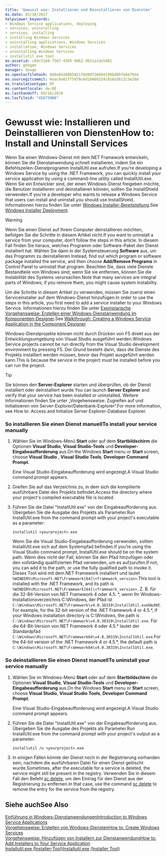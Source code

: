 ```yaml
---
title: 'Gewusst wie: Installieren und Deinstallieren von Diensten'
ms.date: 03/30/2017
helpviewer_keywords:
- Windows Service applications, deploying
- services, uninstalling
- services, installing
- installing Windows Services
- uninstalling applications, Windows Services
- installation, Windows Services
- uninstalling Windows Services
- installutil.exe tool
ms.assetid: c89c5169-f567-4305-9d62-db31a1de5481
author: ghogen
manager: douge
ms.openlocfilehash: 9d8e84280b5821f8d8df36694198bd85fb8470d4
ms.sourcegitcommit: 6eac9a01ff5d70c6d18460324c016a3612c5e268
ms.translationtype: HT
ms.contentlocale: de-DE
ms.lasthandoff: 09/16/2018
ms.locfileid: "45673986"
---
```

# <a name="how-to-install-and-uninstall-services"></a><span data-ttu-id="c622b-102">Gewusst wie: Installieren und Deinstallieren von Diensten</span><span class="sxs-lookup"><span data-stu-id="c622b-102">How to: Install and Uninstall Services</span></span>
<span data-ttu-id="c622b-103">Wenn Sie einen Windows-Dienst mit dem.NET Framework entwickeln, können Sie die Dienstanwendung schnell installieren, indem Sie ein Befehlszeilen-Dienstprogramm InstallUtil.exe aufrufen.</span><span class="sxs-lookup"><span data-stu-id="c622b-103">If you’re developing a Windows Service by using the .NET Framework, you can quickly install your service application by using a command-line utility called InstallUtil.exe.</span></span> <span data-ttu-id="c622b-104">Wenn Sie ein Entwickler sind, der einen Windows-Dienst freigeben möchte, die Benutzer installieren und deinstallieren können, sollten Sie InstallShield verwenden.</span><span class="sxs-lookup"><span data-stu-id="c622b-104">If you’re a developer who wants to release a Windows Service that users can install and uninstall  you should use InstallShield.</span></span> <span data-ttu-id="c622b-105">Informationen hierzu finden Sie unter [Windows Installer-Bereitstellung](https://msdn.microsoft.com/library/121be21b-b916-43e2-8f10-8b080516d2a0).</span><span class="sxs-lookup"><span data-stu-id="c622b-105">See [Windows Installer Deployment](https://msdn.microsoft.com/library/121be21b-b916-43e2-8f10-8b080516d2a0).</span></span>  
  
> [!WARNING]
>  <span data-ttu-id="c622b-106">Wenn Sie einen Dienst auf Ihrem Computer deinstallieren möchten, befolgen Sie die Schritte in diesem Artikel nicht.</span><span class="sxs-lookup"><span data-stu-id="c622b-106">If you want to uninstall a service from your computer, don’t follow the steps in this article.</span></span> <span data-ttu-id="c622b-107">In diesem Fall finden Sie heraus, welches Programm oder Software-Paket den Dienst installiert hat. Wählen Sie dann in der Systemsteuerung **Software** aus, um das Programm zu deinstallieren.</span><span class="sxs-lookup"><span data-stu-id="c622b-107">Instead, find out which program or software package installed the service, and then choose **Add/Remove Programs** in Control Panel to uninstall that program.</span></span> <span data-ttu-id="c622b-108">Beachten Sie, dass viele Dienste Bestandteile von Windows sind; wenn Sie sie entfernen, können Sie die Instabilität des Systems verursachen.</span><span class="sxs-lookup"><span data-stu-id="c622b-108">Note that many services are integral parts of Windows; if you remove them, you might cause system instability.</span></span>  
  
 <span data-ttu-id="c622b-109">Um die Schritte in diesem Artikel zu verwenden, müssen Sie zuerst einen Serviceinstaller auf dem Windows-Dienst hinzufügen.</span><span class="sxs-lookup"><span data-stu-id="c622b-109">In order to use the steps in this article, you first need to add a service installer to your Windows Service.</span></span> <span data-ttu-id="c622b-110">Informationen hierzu finden Sie unter [Exemplarische Vorgehensweise: Erstellen einer Windows-Dienstanwendung im Komponenten-Designer](../../../docs/framework/windows-services/walkthrough-creating-a-windows-service-application-in-the-component-designer.md).</span><span class="sxs-lookup"><span data-stu-id="c622b-110">See [Walkthrough: Creating a Windows Service Application in the Component Designer](../../../docs/framework/windows-services/walkthrough-creating-a-windows-service-application-in-the-component-designer.md).</span></span>  
  
 <span data-ttu-id="c622b-111">Windows-Dienstprojekte können nicht durch Drücken von F5 direkt aus der Entwicklungsumgebung von Visual Studio ausgeführt werden.</span><span class="sxs-lookup"><span data-stu-id="c622b-111">Windows Service projects cannot be run directly from the Visual Studio development environment by pressing F5.</span></span> <span data-ttu-id="c622b-112">Der Grund besteht darin, dass die Dienste des Projekts installiert werden müssen, bevor das Projekt ausgeführt werden kann.</span><span class="sxs-lookup"><span data-stu-id="c622b-112">This is because the service in the project must be installed before you can run the project.</span></span>  
  
> [!TIP]
>  <span data-ttu-id="c622b-113">Sie können den **Server-Explorer** starten und überprüfen, ob der Dienst installiert oder deinstalliert wurde.</span><span class="sxs-lookup"><span data-stu-id="c622b-113">You can launch **Server Explorer** and verify that your service has been installed or uninstalled.</span></span> <span data-ttu-id="c622b-114">Weitere Informationen finden Sie unter „Vorgehensweise: Zugreifen auf und Initialisieren von Server-Explorer/Datenbank-Explorer“.</span><span class="sxs-lookup"><span data-stu-id="c622b-114">For more information, see How to: Access and Initialize Server Explorer-Database Explorer.</span></span>  
  
### <a name="to-install-your-service-manually"></a><span data-ttu-id="c622b-115">So installieren Sie einen Dienst manuell</span><span class="sxs-lookup"><span data-stu-id="c622b-115">To install your service manually</span></span>  
  
1.  <span data-ttu-id="c622b-116">Wählen Sie im Windows-Menü **Start** oder auf dem **Startbildschirm** die Optionen **Visual Studio**, **Visual Studio-Tools** und **Developer-Eingabeaufforderung** aus.</span><span class="sxs-lookup"><span data-stu-id="c622b-116">On the Windows **Start** menu or **Start** screen, choose **Visual Studio** , **Visual Studio Tools**, **Developer Command Prompt**.</span></span>  
  
     <span data-ttu-id="c622b-117">Eine Visual Studio-Eingabeaufforderung wird angezeigt.</span><span class="sxs-lookup"><span data-stu-id="c622b-117">A Visual Studio command prompt appears.</span></span>  
  
2.  <span data-ttu-id="c622b-118">Greifen Sie auf das Verzeichnis zu, in dem sich die kompilierte ausführbare Datei des Projekts befindet.</span><span class="sxs-lookup"><span data-stu-id="c622b-118">Access the directory where your project's compiled executable file is located.</span></span>  
  
3.  <span data-ttu-id="c622b-119">Führen Sie die Datei "InstallUtil.exe" von der Eingabeaufforderung aus. Übergeben Sie die Ausgabe des Projekts als Parameter.</span><span class="sxs-lookup"><span data-stu-id="c622b-119">Run InstallUtil.exe from the command prompt with your project's executable as a parameter:</span></span>  
  
    ```  
    installutil <yourproject>.exe  
    ```  
  
     <span data-ttu-id="c622b-120">Wenn Sie die Visual Studio-Eingabeaufforderung verwenden, sollten InstallUtil.exe sich auf dem Systempfad befinden.</span><span class="sxs-lookup"><span data-stu-id="c622b-120">If you’re using the Visual Studio command prompt, InstallUtil.exe should be on the system path.</span></span> <span data-ttu-id="c622b-121">Wenn dies nicht der Fall, können Sie den Pfad hinzufügen oder den vollständig qualifizierten Pfad verwenden, um es aufzurufen.</span><span class="sxs-lookup"><span data-stu-id="c622b-121">If not, you can add it to the path, or use the fully qualified path to invoke it.</span></span> <span data-ttu-id="c622b-122">Dieses Tool wird mit dem.NET Framework installiert und lautet `%WINDIR%\Microsoft.NET\Framework[64]\<framework_version>`.</span><span class="sxs-lookup"><span data-stu-id="c622b-122">This tool is installed with the .NET Framework, and its path is `%WINDIR%\Microsoft.NET\Framework[64]\<framework_version>`.</span></span> <span data-ttu-id="c622b-123">Z. B. für die 32-Bit-Version von.NET Framework 4 oder 4.5. \*, wenn Ihr Windows-Installationsverzeichnis C:\Windows, der Pfad ist `C:\Windows\Microsoft.NET\Framework\v4.0.30319\InstallUtil.exe`lautet.</span><span class="sxs-lookup"><span data-stu-id="c622b-123">For example, for the 32-bit version of the .NET Framework 4 or 4.5.\*, if your Windows installation directory is C:\Windows, the path is `C:\Windows\Microsoft.NET\Framework\v4.0.30319\InstallUtil.exe`.</span></span> <span data-ttu-id="c622b-124">Für die 64-Bit-Version von.NET Framework 4 oder 4.5.\* lautet der Standardpfad `C:\Windows\Microsoft.NET\Framework64\v4.0.30319\InstallUtil.exe`.</span><span class="sxs-lookup"><span data-stu-id="c622b-124">For the 64-bit version of the .NET Framework 4 or 4.5.\*, the default path is `C:\Windows\Microsoft.NET\Framework64\v4.0.30319\InstallUtil.exe`.</span></span>  
  
### <a name="to-uninstall-your-service-manually"></a><span data-ttu-id="c622b-125">So deinstallieren Sie einen Dienst manuell</span><span class="sxs-lookup"><span data-stu-id="c622b-125">To uninstall your service manually</span></span>  
  
1.  <span data-ttu-id="c622b-126">Wählen Sie im Windows-Menü **Start** oder auf dem **Startbildschirm** die Optionen **Visual Studio**, **Visual Studio-Tools** und **Developer-Eingabeaufforderung** aus.</span><span class="sxs-lookup"><span data-stu-id="c622b-126">On the Windows **Start** menu or **Start** screen, choose **Visual Studio**, **Visual Studio Tools**, **Developer Command Prompt**.</span></span>  
  
     <span data-ttu-id="c622b-127">Eine Visual Studio-Eingabeaufforderung wird angezeigt.</span><span class="sxs-lookup"><span data-stu-id="c622b-127">A Visual Studio command prompt appears.</span></span>  
  
2.  <span data-ttu-id="c622b-128">Führen Sie die Datei "InstallUtil.exe" von der Eingabeaufforderung aus. Übergeben Sie die Ausgabe des Projekts als Parameter.</span><span class="sxs-lookup"><span data-stu-id="c622b-128">Run InstallUtil.exe from the command prompt with your project's output as a parameter:</span></span>  
  
    ```  
    installutil /u <yourproject>.exe  
    ```  
  
3.  <span data-ttu-id="c622b-129">In einigen Fällen könnte der Dienst noch in der Registrierung vorhanden sein, nachdem die ausführbaren Datei für einen Dienst gelöscht wurde.</span><span class="sxs-lookup"><span data-stu-id="c622b-129">Sometimes, after the executable for a service is deleted, the service might still be present in the registry.</span></span> <span data-ttu-id="c622b-130">Verwenden Sie in diesem Fall den Befehl [sc delete](https://technet.microsoft.com/library/cc742045.aspx), um den Eintrag für den Dienst aus der Registrierung zu entfernen.</span><span class="sxs-lookup"><span data-stu-id="c622b-130">In that case, use the command [sc delete](https://technet.microsoft.com/library/cc742045.aspx) to remove the entry for the service from the registry.</span></span>  
  
## <a name="see-also"></a><span data-ttu-id="c622b-131">Siehe auch</span><span class="sxs-lookup"><span data-stu-id="c622b-131">See Also</span></span>  
 [<span data-ttu-id="c622b-132">Einführung in Windows-Dienstanwendungen</span><span class="sxs-lookup"><span data-stu-id="c622b-132">Introduction to Windows Service Applications</span></span>](../../../docs/framework/windows-services/introduction-to-windows-service-applications.md)  
 [<span data-ttu-id="c622b-133">Vorgehensweise: Erstellen von Windows-Diensten</span><span class="sxs-lookup"><span data-stu-id="c622b-133">How to: Create Windows Services</span></span>](../../../docs/framework/windows-services/how-to-create-windows-services.md)  
 [<span data-ttu-id="c622b-134">Vorgehensweise: Hinzufügen von Installern zur Dienstanwendung</span><span class="sxs-lookup"><span data-stu-id="c622b-134">How to: Add Installers to Your Service Application</span></span>](../../../docs/framework/windows-services/how-to-add-installers-to-your-service-application.md)  
 [<span data-ttu-id="c622b-135">Installutil.exe (Installer-Tool)</span><span class="sxs-lookup"><span data-stu-id="c622b-135">Installutil.exe (Installer Tool)</span></span>](../../../docs/framework/tools/installutil-exe-installer-tool.md)
